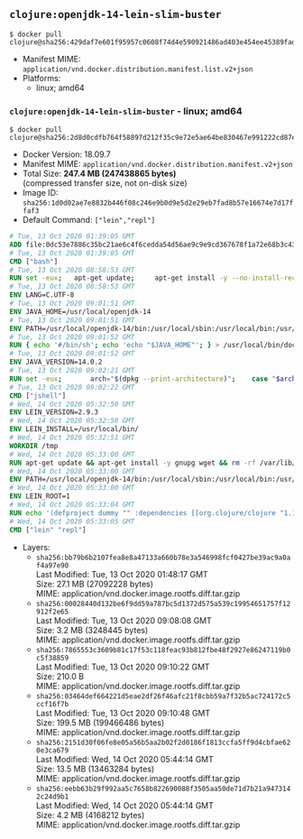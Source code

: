 ## `clojure:openjdk-14-lein-slim-buster`

```console
$ docker pull clojure@sha256:429daf7e601f95957c0608f74d4e590921486ad403e454ee45389fad4effbf22
```

-	Manifest MIME: `application/vnd.docker.distribution.manifest.list.v2+json`
-	Platforms:
	-	linux; amd64

### `clojure:openjdk-14-lein-slim-buster` - linux; amd64

```console
$ docker pull clojure@sha256:2d8d0cdfb764f58897d212f35c9e72e5ae64be830467e991222cd87ec0e5609b
```

-	Docker Version: 18.09.7
-	Manifest MIME: `application/vnd.docker.distribution.manifest.v2+json`
-	Total Size: **247.4 MB (247438865 bytes)**  
	(compressed transfer size, not on-disk size)
-	Image ID: `sha256:1d0d02ae7e8832b446f08c246e9b0d9e5d2e29eb7fad8b57e16674e7d17ffaf3`
-	Default Command: `["lein","repl"]`

```dockerfile
# Tue, 13 Oct 2020 01:39:05 GMT
ADD file:0dc53e7886c35bc21ae6c4f6cedda54d56ae9c9e9cd367678f1a72e68b3c43d4 in / 
# Tue, 13 Oct 2020 01:39:05 GMT
CMD ["bash"]
# Tue, 13 Oct 2020 08:58:53 GMT
RUN set -eux; 	apt-get update; 	apt-get install -y --no-install-recommends 		ca-certificates p11-kit 	; 	rm -rf /var/lib/apt/lists/*
# Tue, 13 Oct 2020 08:58:53 GMT
ENV LANG=C.UTF-8
# Tue, 13 Oct 2020 09:01:51 GMT
ENV JAVA_HOME=/usr/local/openjdk-14
# Tue, 13 Oct 2020 09:01:51 GMT
ENV PATH=/usr/local/openjdk-14/bin:/usr/local/sbin:/usr/local/bin:/usr/sbin:/usr/bin:/sbin:/bin
# Tue, 13 Oct 2020 09:01:52 GMT
RUN { echo '#/bin/sh'; echo 'echo "$JAVA_HOME"'; } > /usr/local/bin/docker-java-home && chmod +x /usr/local/bin/docker-java-home && [ "$JAVA_HOME" = "$(docker-java-home)" ]
# Tue, 13 Oct 2020 09:01:52 GMT
ENV JAVA_VERSION=14.0.2
# Tue, 13 Oct 2020 09:02:21 GMT
RUN set -eux; 		arch="$(dpkg --print-architecture)"; 	case "$arch" in 		amd64 | i386:x86-64) 			downloadUrl=https://download.java.net/java/GA/jdk14.0.2/205943a0976c4ed48cb16f1043c5c647/12/GPL/openjdk-14.0.2_linux-x64_bin.tar.gz; 			downloadSha256=91310200f072045dc6cef2c8c23e7e6387b37c46e9de49623ce0fa461a24623d; 			;; 		*) echo >&2 "error: unsupported architecture: '$arch'"; exit 1 ;; 	esac; 		savedAptMark="$(apt-mark showmanual)"; 	apt-get update; 	apt-get install -y --no-install-recommends 		wget 	; 	rm -rf /var/lib/apt/lists/*; 		wget -O openjdk.tgz "$downloadUrl" --progress=dot:giga; 	echo "$downloadSha256 *openjdk.tgz" | sha256sum --strict --check -; 		mkdir -p "$JAVA_HOME"; 	tar --extract 		--file openjdk.tgz 		--directory "$JAVA_HOME" 		--strip-components 1 		--no-same-owner 	; 	rm openjdk.tgz; 		apt-mark auto '.*' > /dev/null; 	[ -z "$savedAptMark" ] || apt-mark manual $savedAptMark > /dev/null; 	apt-get purge -y --auto-remove -o APT::AutoRemove::RecommendsImportant=false; 		{ 		echo '#!/usr/bin/env bash'; 		echo 'set -Eeuo pipefail'; 		echo 'if ! [ -d "$JAVA_HOME" ]; then echo >&2 "error: missing JAVA_HOME environment variable"; exit 1; fi'; 		echo 'cacertsFile=; for f in "$JAVA_HOME/lib/security/cacerts" "$JAVA_HOME/jre/lib/security/cacerts"; do if [ -e "$f" ]; then cacertsFile="$f"; break; fi; done'; 		echo 'if [ -z "$cacertsFile" ] || ! [ -f "$cacertsFile" ]; then echo >&2 "error: failed to find cacerts file in $JAVA_HOME"; exit 1; fi'; 		echo 'trust extract --overwrite --format=java-cacerts --filter=ca-anchors --purpose=server-auth "$cacertsFile"'; 	} > /etc/ca-certificates/update.d/docker-openjdk; 	chmod +x /etc/ca-certificates/update.d/docker-openjdk; 	/etc/ca-certificates/update.d/docker-openjdk; 		find "$JAVA_HOME/lib" -name '*.so' -exec dirname '{}' ';' | sort -u > /etc/ld.so.conf.d/docker-openjdk.conf; 	ldconfig; 		java -Xshare:dump; 		fileEncoding="$(echo 'System.out.println(System.getProperty("file.encoding"))' | jshell -s -)"; [ "$fileEncoding" = 'UTF-8' ]; rm -rf ~/.java; 	javac --version; 	java --version
# Tue, 13 Oct 2020 09:02:22 GMT
CMD ["jshell"]
# Wed, 14 Oct 2020 05:32:50 GMT
ENV LEIN_VERSION=2.9.3
# Wed, 14 Oct 2020 05:32:50 GMT
ENV LEIN_INSTALL=/usr/local/bin/
# Wed, 14 Oct 2020 05:32:51 GMT
WORKDIR /tmp
# Wed, 14 Oct 2020 05:33:00 GMT
RUN apt-get update && apt-get install -y gnupg wget && rm -rf /var/lib/apt/lists/* && mkdir -p $LEIN_INSTALL && wget -q https://raw.githubusercontent.com/technomancy/leiningen/$LEIN_VERSION/bin/lein-pkg && echo "Comparing lein-pkg checksum ..." && sha256sum lein-pkg && echo "42e18e8a833b863ddfba1c5565bd5d78b54bcee661ec86e94a8bdc67b1733e63 *lein-pkg" | sha256sum -c - && mv lein-pkg $LEIN_INSTALL/lein && chmod 0755 $LEIN_INSTALL/lein && wget -q https://github.com/technomancy/leiningen/releases/download/$LEIN_VERSION/leiningen-$LEIN_VERSION-standalone.zip && wget -q https://github.com/technomancy/leiningen/releases/download/$LEIN_VERSION/leiningen-$LEIN_VERSION-standalone.zip.asc && gpg --batch --keyserver keys.openpgp.org --recv-key 20242BACBBE95ADA22D0AFD7808A33D379C806C3 && echo "Verifying file PGP signature..." && gpg --batch --verify leiningen-$LEIN_VERSION-standalone.zip.asc leiningen-$LEIN_VERSION-standalone.zip && rm leiningen-$LEIN_VERSION-standalone.zip.asc && mkdir -p /usr/share/java && mv leiningen-$LEIN_VERSION-standalone.zip /usr/share/java/leiningen-$LEIN_VERSION-standalone.jar && apt-get purge -y --auto-remove gnupg wget
# Wed, 14 Oct 2020 05:33:00 GMT
ENV PATH=/usr/local/openjdk-14/bin:/usr/local/sbin:/usr/local/bin:/usr/sbin:/usr/bin:/sbin:/bin:/usr/local/bin/
# Wed, 14 Oct 2020 05:33:00 GMT
ENV LEIN_ROOT=1
# Wed, 14 Oct 2020 05:33:04 GMT
RUN echo '(defproject dummy "" :dependencies [[org.clojure/clojure "1.10.1"]])' > project.clj   && lein deps && rm project.clj
# Wed, 14 Oct 2020 05:33:05 GMT
CMD ["lein" "repl"]
```

-	Layers:
	-	`sha256:bb79b6b2107fea8e8a47133a660b78e3a546998fcf0427be39ac9a0af4a97e90`  
		Last Modified: Tue, 13 Oct 2020 01:48:17 GMT  
		Size: 27.1 MB (27092228 bytes)  
		MIME: application/vnd.docker.image.rootfs.diff.tar.gzip
	-	`sha256:00028440d132be6f9dd59a787bc5d1372d575a539c19954651757f12912f2e65`  
		Last Modified: Tue, 13 Oct 2020 09:08:08 GMT  
		Size: 3.2 MB (3248445 bytes)  
		MIME: application/vnd.docker.image.rootfs.diff.tar.gzip
	-	`sha256:7865553c3609b81c17f53c118feac93b812fbe48f2927e86247119b0c5f38859`  
		Last Modified: Tue, 13 Oct 2020 09:10:22 GMT  
		Size: 210.0 B  
		MIME: application/vnd.docker.image.rootfs.diff.tar.gzip
	-	`sha256:03464def664221d5eae2df26f46afc21f8cbb59a7f32b5ac724172c5ccf16f7b`  
		Last Modified: Tue, 13 Oct 2020 09:10:48 GMT  
		Size: 199.5 MB (199466486 bytes)  
		MIME: application/vnd.docker.image.rootfs.diff.tar.gzip
	-	`sha256:2151d30f06fe8e05a56b5aa2b02f2d0186f1813ccfa5ff9d4cbfae620e3ca679`  
		Last Modified: Wed, 14 Oct 2020 05:44:14 GMT  
		Size: 13.5 MB (13463284 bytes)  
		MIME: application/vnd.docker.image.rootfs.diff.tar.gzip
	-	`sha256:eebb63b29f992aa5c7658b822690088f3505aa50de71d7b21a9473142c24d9b1`  
		Last Modified: Wed, 14 Oct 2020 05:44:14 GMT  
		Size: 4.2 MB (4168212 bytes)  
		MIME: application/vnd.docker.image.rootfs.diff.tar.gzip
